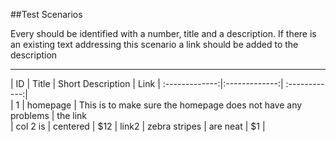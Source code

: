 
##Test Scenarios

Every should be identified with a number, title and a description. If there is an existing text addressing this
scenario a link should be added to the description

---------------------------------------------


|  ID       	  | Title         | Short Description | Link
| :-------------:|:-------------:| :------------:|       
| 1     		 | homepage      | This is to make sure the homepage does not have any problems |   the link       
| col 2 is       | centered      |   $12 | link2
| zebra stripes  | are neat      |    $1 | 




